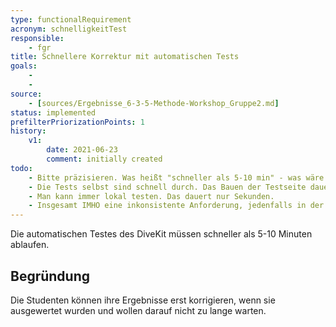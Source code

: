 ```yaml
---
type: functionalRequirement
acronym: schnelligkeitTest
responsible: 
    - fgr
title: Schnellere Korrektur mit automatischen Tests
goals: 
    -
    -
source:
    - [sources/Ergebnisse_6-3-5-Methode-Workshop_Gruppe2.md]
status: implemented
prefilterPriorizationPoints: 1
history:
    v1:
        date: 2021-06-23
        comment: initially created
todo:
    - Bitte präzisieren. Was heißt "schneller als 5-10 min" - was wäre eine gewünschte Zeit?
    - Die Tests selbst sind schnell durch. Das Bauen der Testseite dauert einige Minuten. Das ist kaum zu ändern. 
    - Man kann immer lokal testen. Das dauert nur Sekunden. 
    - Insgesamt IMHO eine inkonsistente Anforderung, jedenfalls in der gegenwärtigen Form.         
---
```


Die automatischen Testes des DiveKit müssen schneller als 5-10 Minuten ablaufen.

## Begründung

Die Studenten können ihre Ergebnisse erst korrigieren, wenn sie ausgewertet wurden und wollen darauf nicht zu lange warten.
